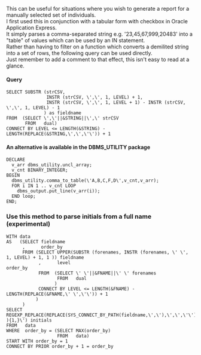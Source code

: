 This can be useful for situations where you wish to generate a report for a manually selected set of individuals.  
I first used this in conjunction with a tabular form with checkbox in Oracle Application Express.  
It simply parses a comma-separated string e.g. \'23,45,67,999,20483\' into a \"table\" of values which can be used by an IN statement.  
Rather than having to filter on a function which converts a demilited string into a set of rows, the following query can be used directly.  
Just remember to add a comment to that effect, this isn't easy to read at a glance.  

#### Query

```PLSQL
SELECT SUBSTR (strCSV,
               INSTR (strCSV, \',\', 1, LEVEL) + 1,
               INSTR (strCSV, \',\', 1, LEVEL + 1) - INSTR (strCSV, \',\', 1, LEVEL) - 1 
              ) as fieldname
FROM  (SELECT \',\'||&STRING||\',\' strCSV
       FROM   dual)
CONNECT BY LEVEL <= LENGTH(&STRING) - LENGTH(REPLACE(&STRING,\',\',\'\')) + 1
```

#### An alternative is available in the DBMS_UTILITY package

```PLSQL
DECLARE
  v_arr dbms_utility.uncl_array;
  v_cnt BINARY_INTEGER;
BEGIN
  dbms_utility.comma_to_table(\'A,B,C,F,D\',v_cnt,v_arr);
  FOR i IN 1 .. v_cnt LOOP
    dbms_output.put_line(v_arr(i));
  END loop;
END;
```

### Use this method to parse initials from a full name (experimental)

```PLSQL
WITH data
AS   (SELECT fieldname
      ,      order_by
      FROM (SELECT UPPER(SUBSTR (forenames, INSTR (forenames, \' \', 1, LEVEL) + 1, 1 )) fieldname
            ,      level                                                               order_by
            FROM  (SELECT \' \'||&FNAME||\' \' forenames
                   FROM   dual
                  )
            CONNECT BY LEVEL <= LENGTH(&FNAME) - LENGTH(REPLACE(&FNAME,\' \',\'\')) + 1
           )
      )
SELECT REGEXP_REPLACE(REPLACE(SYS_CONNECT_BY_PATH(fieldname,\',\'),\',\',\'\'),\'( ){1,}\') initials
FROM   data
WHERE  order_by = (SELECT MAX(order_by)
                   FROM   data)
START WITH order_by = 1
CONNECT BY PRIOR order_by + 1 = order_by
```
